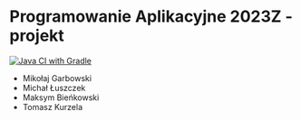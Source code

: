 # Programowanie Aplikacyjne 2023Z - projekt
[![Java CI with Gradle](https://github.com/mGarbowski/pap-projekt/actions/workflows/gradle.yml/badge.svg)](https://github.com/mGarbowski/pap-projekt/actions/workflows/gradle.yml)

* Mikołaj Garbowski
* Michał Łuszczek
* Maksym Bieńkowski
* Tomasz Kurzela